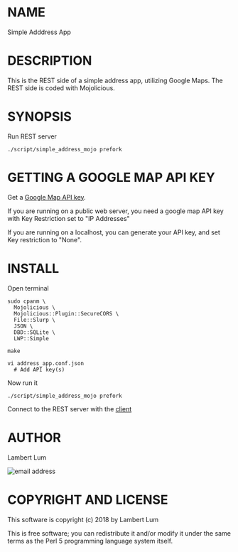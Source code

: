 # NAME

Simple Adddress App

# DESCRIPTION

This is the REST side of a simple address app, utilizing Google Maps. The REST side is coded with Mojolicious.

# SYNOPSIS

Run REST server

    ./script/simple_address_mojo prefork


# GETTING A GOOGLE MAP API KEY

Get a [Google Map API key](https://developers.google.com/maps/documentation/javascript/get-api-key).

If you are running on a public web server, you need a google map API key with Key Restriction set to "IP Addresses"

If you are running on a localhost, you can generate your API key, and set Key restriction to "None".

# INSTALL

Open terminal

    sudo cpanm \
      Mojolicious \
      Mojolicious::Plugin::SecureCORS \
      File::Slurp \
      JSON \
      DBD::SQLite \
      LWP::Simple

    make

    vi address_app.conf.json
      # Add API key(s)

Now run it

    ./script/simple_address_mojo prefork

Connect to the REST server with the [client](https://github.com/emceelam/Simple-Address-Client)

# AUTHOR

Lambert Lum

![email address](http://sjsutech.com/small_email.png)

# COPYRIGHT AND LICENSE

This software is copyright (c) 2018 by Lambert Lum

This is free software; you can redistribute it and/or modify it under the same terms as the Perl 5 programming language system itself.
